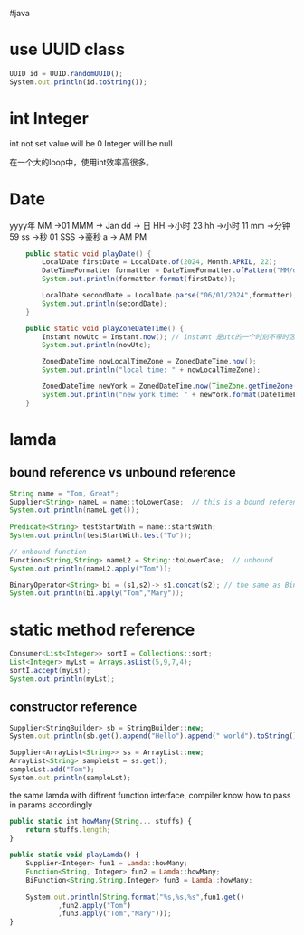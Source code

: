 #java 

# use UUID class
```javascript
UUID id = UUID.randomUUID();
System.out.println(id.toString());
```

# int Integer
int not set value will be 0
Integer will be null

在一个大的loop中，使用int效率高很多。

# Date

yyyy年
MM ->01
MMM -> Jan
dd -> 日
HH ->小时 23
hh ->小时 11
mm ->分钟 59
ss ->秒 01
SSS ->豪秒
a -> AM PM

```java
    public static void playDate() {
        LocalDate firstDate = LocalDate.of(2024, Month.APRIL, 22);
        DateTimeFormatter formatter = DateTimeFormatter.ofPattern("MM/dd/yyyy");
        System.out.println(formatter.format(firstDate));

        LocalDate secondDate = LocalDate.parse("06/01/2024",formatter);
        System.out.println(secondDate);
    }

    public static void playZoneDateTime() {
        Instant nowUtc = Instant.now(); // instant 是utc的一个时刻不带时区
        System.out.println(nowUtc);

        ZonedDateTime nowLocalTimeZone = ZonedDateTime.now();
        System.out.println("local time: " + nowLocalTimeZone);

        ZonedDateTime newYork = ZonedDateTime.now(TimeZone.getTimeZone("America/New_York").toZoneId());
        System.out.println("new york time: " + newYork.format(DateTimeFormatter.ISO_ZONED_DATE_TIME));
    }
```

# lamda

## bound reference vs unbound reference
```java
String name = "Tom, Great";  
Supplier<String> nameL = name::toLowerCase;  // this is a bound reference, bound to variable "Tom, Great"  
System.out.println(nameL.get());  
  
Predicate<String> testStartWith = name::startsWith;  
System.out.println(testStartWith.test("To"));

// unbound function
Function<String,String> nameL2 = String::toLowerCase;  // unbound
System.out.println(nameL2.apply("Tom"));

BinaryOperator<String> bi = (s1,s2)-> s1.concat(s2); // the same as BinaryOperator<String> bi = String::concat; 
System.out.println(bi.apply("Tom","Mary"));
```

# static method reference
```java
Consumer<List<Integer>> sortI = Collections::sort;  
List<Integer> myLst = Arrays.asList(5,9,7,4);  
sortI.accept(myLst);  
System.out.println(myLst);
```

## constructor reference
```javascript
Supplier<StringBuilder> sb = StringBuilder::new;  
System.out.println(sb.get().append("Hello").append(" world").toString());

Supplier<ArrayList<String>> ss = ArrayList::new;  
ArrayList<String> sampleLst = ss.get();  
sampleLst.add("Tom");  
System.out.println(sampleLst);
```


the same lamda with diffrent function interface, compiler know how to pass in params accordingly
```javascript
public static int howMany(String... stuffs) {  
    return stuffs.length;  
}  
  
public static void playLamda() {  
    Supplier<Integer> fun1 = Lamda::howMany;  
    Function<String, Integer> fun2 = Lamda::howMany;  
    BiFunction<String,String,Integer> fun3 = Lamda::howMany;  
  
    System.out.println(String.format("%s,%s,%s",fun1.get()  
            ,fun2.apply("Tom")  
            ,fun3.apply("Tom","Mary")));  
}
```